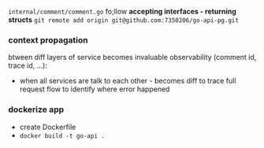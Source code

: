 `internal/comment/comment.go` fo;llow
**accepting interfaces - returning structs**
`git remote add origin git@github.com:7350206/go-api-pg.git`

### context propagation
btween diff layers of service becomes invaluable
observability (comment id, trace id, ...): 
- when all services are talk to each other - becomes diff to trace full request flow to identify where error happened

### dockerize app
- create Dockerfile
- `docker build -t go-api .`

